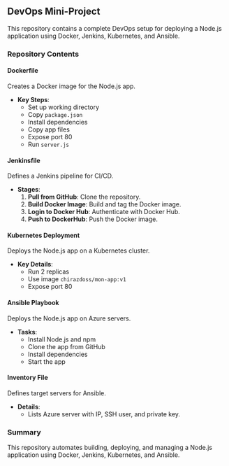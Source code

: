 ## DevOps Mini-Project

This repository contains a complete DevOps setup for deploying a Node.js application using Docker, Jenkins, Kubernetes, and Ansible.

### Repository Contents

#### Dockerfile
Creates a Docker image for the Node.js app.
- **Key Steps**:
  - Set up working directory
  - Copy `package.json`
  - Install dependencies
  - Copy app files
  - Expose port 80
  - Run `server.js`

#### Jenkinsfile
Defines a Jenkins pipeline for CI/CD.
- **Stages**:
  1. **Pull from GitHub**: Clone the repository.
  2. **Build Docker Image**: Build and tag the Docker image.
  3. **Login to Docker Hub**: Authenticate with Docker Hub.
  4. **Push to DockerHub**: Push the Docker image.

#### Kubernetes Deployment
Deploys the Node.js app on a Kubernetes cluster.
- **Key Details**:
  - Run 2 replicas
  - Use image `chirazdoss/mon-app:v1`
  - Expose port 80

#### Ansible Playbook
Deploys the Node.js app on Azure servers.
- **Tasks**:
  - Install Node.js and npm
  - Clone the app from GitHub
  - Install dependencies
  - Start the app

#### Inventory File
Defines target servers for Ansible.
- **Details**:
  - Lists Azure server with IP, SSH user, and private key.

### Summary
This repository automates building, deploying, and managing a Node.js application using Docker, Jenkins, Kubernetes, and Ansible.

